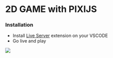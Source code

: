 # 2D GAME with PIXIJS

### Installation

- Install [Live Server](https://marketplace.visualstudio.com/items?itemName=ritwickdey.LiveServer) extension on your VSCODE
- Go live and play

![](https://i.ibb.co/XpC0pDD/Screen-Recording-2021-07-20-at-11-08-05.gif)
